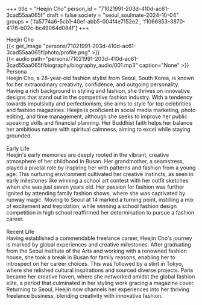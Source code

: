 +++
title = "Heejin Cho"
person_id = "71021991-203d-410d-ac61-3cad55aa065f"
draft = false
society = "seoul_soulmate-2024-10-04"
groups = ['fa5774a6-5cb1-40ef-abb5-004f4e7152e2', 'f1066853-3870-4176-b02c-bc49064d084f']
+++
<script>
(function() {
    const personId = "71021991-203d-410d-ac61-3cad55aa065f";
    const societyId = "seoul_soulmate-2024-10-04";

    // Set the selected person and society in localStorage
    localStorage.setItem('selectedPerson', personId);
    localStorage.setItem('selectedSociety', societyId);

    // Automatically set the dropdowns based on this person's data
    const societySelect = document.getElementById('society-select');
    const personSelect = document.getElementById('person-select');

    if (societySelect) {
    societySelect.value = societyId;
    }
    if (personSelect) {
    personSelect.value = personId;
    }
})();
</script><div class="h1_1_right">Heejin Cho</div>{{< get_image "persons/71021991-203d-410d-ac61-3cad55aa065f/photo/profile.png" >}}
<br>
{{< audio
    path="persons/71021991-203d-410d-ac61-3cad55aa065f/biography/biography_audio/001.mp3" 
    caption="None"
>}}
<br>
<div class="h2">Persona</div><div class="plain">Heejin Cho, a 28-year-old fashion stylist from Seoul, South Korea, is known for her extraordinary creativity, confidence, and outgoing personality. Having a rich background in styling and fashion, she thrives on innovative designs that stand out in the competitive fashion industry. With a tendency towards impulsivity and perfectionism, she aims to style for top celebrities and fashion magazines. Heejin is proficient in social media marketing, photo editing, and time management, although she seeks to improve her public speaking skills and financial planning. Her Buddhist faith helps her balance her ambitious nature with spiritual calmness, aiming to excel while staying grounded.</div><br>
<div class="h2">Early Life</div><div class="plain">Heejin's early memories are deeply rooted in the vibrant, creative atmosphere of her childhood in Busan. Her grandmother, a seamstress, played a pivotal role by inspiring her with patterns and fashion from a young age. This nurturing environment cultivated her creative instincts, as seen in early milestones like winning a school art contest with her outfit sketches when she was just seven years old. Her passion for fashion was further ignited by attending family fashion shows, where she was captivated by runway magic. Moving to Seoul at 14 marked a turning point, instilling a mix of excitement and trepidation, while winning a school fashion design competition in high school reaffirmed her determination to pursue a fashion career.</div><br>
<div class="h2">Recent Life</div><div class="plain">Having established a commendable freelance career, Heejin Cho's journey is marked by global experiences and creative milestones. After graduating from the Seoul Institute of the Arts and working with a renowned fashion house, she took a break in Busan for family reasons, enabling her to introspect on her career choices. This was followed by a stint in Tokyo, where she relished cultural inspirations and sourced diverse projects. Paris became her creative haven, where she networked amidst the global fashion elite, a period that culminated in her styling work gracing a magazine cover. Returning to Seoul, Heejin now channels her experiences into her thriving freelance business, blending creativity with innovative fashion.</div><br>
